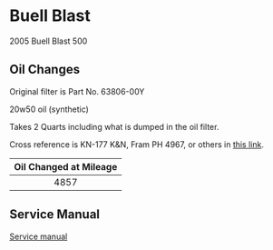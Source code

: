 # Buell Blast

2005 Buell Blast 500

## Oil Changes

Original filter is Part No. 63806-00Y

20w50 oil (synthetic)

Takes 2 Quarts including what is dumped in the oil filter.

Cross reference is KN-177 K&N, Fram PH 4967, or others in [this link](https://badweatherbikers.com/buell/messages/32777/177968.html?1140884722).

| Oil Changed at Mileage |
| :--------------------: |
|          4857          |

## Service Manual

[Service manual](http://www.buellmods.com/content/downloads/manuals/blast/2005_blast_manual.pdf)

